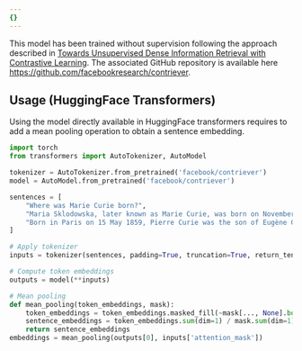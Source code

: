 ```yaml
---
{}
---
```

This model has been trained without supervision following the approach described in [Towards Unsupervised Dense Information Retrieval with Contrastive Learning](https://arxiv.org/abs/2112.09118). The associated GitHub repository is available here https://github.com/facebookresearch/contriever.

## Usage (HuggingFace Transformers)
Using the model directly available in HuggingFace transformers requires to add a mean pooling operation to obtain a sentence embedding.

```python
import torch
from transformers import AutoTokenizer, AutoModel

tokenizer = AutoTokenizer.from_pretrained('facebook/contriever')
model = AutoModel.from_pretrained('facebook/contriever')

sentences = [
    "Where was Marie Curie born?",
    "Maria Sklodowska, later known as Marie Curie, was born on November 7, 1867.",
    "Born in Paris on 15 May 1859, Pierre Curie was the son of Eugène Curie, a doctor of French Catholic origin from Alsace."
]

# Apply tokenizer
inputs = tokenizer(sentences, padding=True, truncation=True, return_tensors='pt')

# Compute token embeddings
outputs = model(**inputs)

# Mean pooling
def mean_pooling(token_embeddings, mask):
    token_embeddings = token_embeddings.masked_fill(~mask[..., None].bool(), 0.)
    sentence_embeddings = token_embeddings.sum(dim=1) / mask.sum(dim=1)[..., None]
    return sentence_embeddings
embeddings = mean_pooling(outputs[0], inputs['attention_mask'])
```
